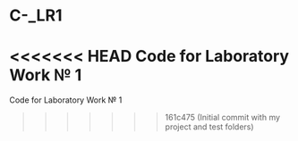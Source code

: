 # C-_LR1
<<<<<<< HEAD
Code for Laboratory Work № 1
=======
Code for Laboratory Work № 1
>>>>>>> 161c475 (Initial commit with my project and test folders)
